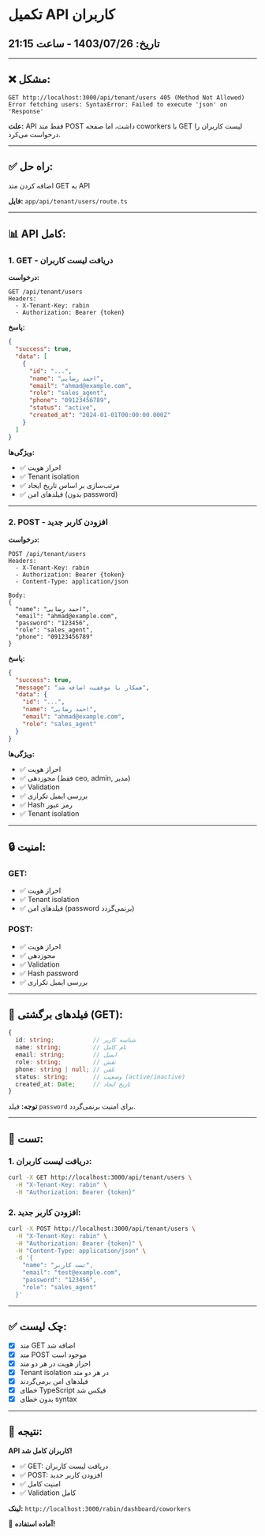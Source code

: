 # تکمیل API کاربران

## تاریخ: 1403/07/26 - ساعت 21:15

---

## ❌ مشکل:

```
GET http://localhost:3000/api/tenant/users 405 (Method Not Allowed)
Error fetching users: SyntaxError: Failed to execute 'json' on 'Response'
```

**علت:** API فقط متد POST داشت، اما صفحه coworkers با GET لیست کاربران را درخواست می‌کرد.

---

## ✅ راه حل:

اضافه کردن متد GET به API

**فایل:** `app/api/tenant/users/route.ts`

---

## 📊 API کامل:

### 1. GET - دریافت لیست کاربران

**درخواست:**
```
GET /api/tenant/users
Headers:
  - X-Tenant-Key: rabin
  - Authorization: Bearer {token}
```

**پاسخ:**
```json
{
  "success": true,
  "data": [
    {
      "id": "...",
      "name": "احمد رضایی",
      "email": "ahmad@example.com",
      "role": "sales_agent",
      "phone": "09123456789",
      "status": "active",
      "created_at": "2024-01-01T00:00:00.000Z"
    }
  ]
}
```

**ویژگی‌ها:**
- ✅ احراز هویت
- ✅ Tenant isolation
- ✅ مرتب‌سازی بر اساس تاریخ ایجاد
- ✅ فیلدهای امن (بدون password)

---

### 2. POST - افزودن کاربر جدید

**درخواست:**
```
POST /api/tenant/users
Headers:
  - X-Tenant-Key: rabin
  - Authorization: Bearer {token}
  - Content-Type: application/json

Body:
{
  "name": "احمد رضایی",
  "email": "ahmad@example.com",
  "password": "123456",
  "role": "sales_agent",
  "phone": "09123456789"
}
```

**پاسخ:**
```json
{
  "success": true,
  "message": "همکار با موفقیت اضافه شد",
  "data": {
    "id": "...",
    "name": "احمد رضایی",
    "email": "ahmad@example.com",
    "role": "sales_agent"
  }
}
```

**ویژگی‌ها:**
- ✅ احراز هویت
- ✅ مجوزدهی (فقط ceo, admin, مدیر)
- ✅ Validation
- ✅ بررسی ایمیل تکراری
- ✅ Hash رمز عبور
- ✅ Tenant isolation

---

## 🔒 امنیت:

### GET:
- ✅ احراز هویت
- ✅ Tenant isolation
- ✅ فیلدهای امن (password برنمی‌گردد)

### POST:
- ✅ احراز هویت
- ✅ مجوزدهی
- ✅ Validation
- ✅ Hash password
- ✅ بررسی ایمیل تکراری

---

## 📝 فیلدهای برگشتی (GET):

```typescript
{
  id: string;           // شناسه کاربر
  name: string;         // نام کامل
  email: string;        // ایمیل
  role: string;         // نقش
  phone: string | null; // تلفن
  status: string;       // وضعیت (active/inactive)
  created_at: Date;     // تاریخ ایجاد
}
```

**توجه:** فیلد `password` برای امنیت برنمی‌گردد.

---

## 🧪 تست:

### 1. دریافت لیست کاربران:
```bash
curl -X GET http://localhost:3000/api/tenant/users \
  -H "X-Tenant-Key: rabin" \
  -H "Authorization: Bearer {token}"
```

### 2. افزودن کاربر جدید:
```bash
curl -X POST http://localhost:3000/api/tenant/users \
  -H "X-Tenant-Key: rabin" \
  -H "Authorization: Bearer {token}" \
  -H "Content-Type: application/json" \
  -d '{
    "name": "تست کاربر",
    "email": "test@example.com",
    "password": "123456",
    "role": "sales_agent"
  }'
```

---

## ✅ چک لیست:

- [x] متد GET اضافه شد
- [x] متد POST موجود است
- [x] احراز هویت در هر دو متد
- [x] Tenant isolation در هر دو متد
- [x] فیلدهای امن برمی‌گردند
- [x] خطای TypeScript فیکس شد
- [x] بدون خطای syntax

---

## 🎯 نتیجه:

**API کاربران کامل شد!**

- ✅ GET: دریافت لیست کاربران
- ✅ POST: افزودن کاربر جدید
- ✅ امنیت کامل
- ✅ Validation کامل

**لینک:** `http://localhost:3000/rabin/dashboard/coworkers`

🎉 **آماده استفاده!**
